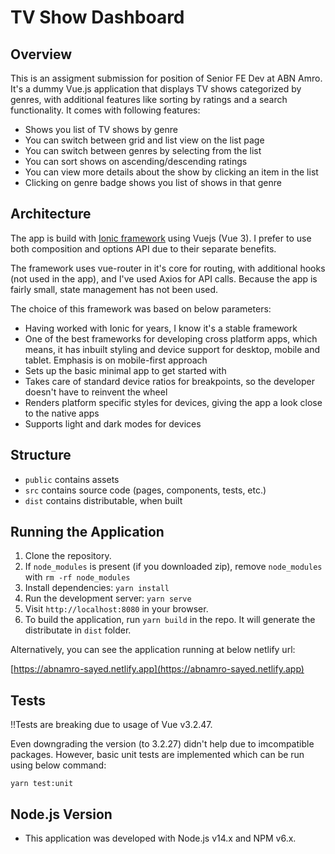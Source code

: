 # TV Show Dashboard

## Overview
This is an assigment submission for position of Senior FE Dev at ABN Amro. It's a dummy Vue.js application that displays TV shows categorized by genres, with additional features like sorting by ratings and a search functionality. It comes with following features:

- Shows you list of TV shows by genre
- You can switch between grid and list view on the list page
- You can switch between genres by selecting from the list
- You can sort shows on ascending/descending ratings
- You can view more details about the show by clicking an item in the list
- Clicking on genre badge shows you list of shows in that genre

## Architecture
The app is build with [Ionic framework](https://ionicframework.com) using Vuejs (Vue 3). I prefer to use both composition and options API due to their separate benefits.

The framework uses vue-router in it's core for routing, with additional hooks (not used in the app), and I've used Axios for API calls. Because the app is fairly small, state management has not been used.

The choice of this framework was based on below parameters:

- Having worked with Ionic for years, I know it's a stable framework
- One of the best frameworks for developing cross platform apps, which means, it has inbuilt styling and device support for desktop, mobile and tablet. Emphasis is on mobile-first approach
- Sets up the basic minimal app to get started with
- Takes care of standard device ratios for breakpoints, so the developer doesn't have to reinvent the wheel
- Renders platform specific styles for devices, giving the app a look close to the native apps
- Supports light and dark modes for devices

## Structure
- `public` contains assets
- `src` contains source code (pages, components, tests, etc.)
- `dist` contains distributable, when built

## Running the Application
1. Clone the repository.
2. If `node_modules` is present (if you downloaded zip), remove `node_modules` with `rm -rf node_modules`
3. Install dependencies: `yarn install`
4. Run the development server: `yarn serve`
5. Visit `http://localhost:8080` in your browser.
6. To build the application, run `yarn build` in the repo. It will generate the distributate in `dist` folder.

Alternatively, you can see the application running at below netlify url:

[https://abnamro-sayed.netlify.app](https://abnamro-sayed.netlify.app)

## Tests
!!Tests are breaking due to usage of Vue v3.2.47.

Even downgrading the version (to 3.2.27) didn't help due to imcompatible packages. 
However, basic unit tests are implemented which can be run using below command:

`yarn test:unit`

## Node.js Version
- This application was developed with Node.js v14.x and NPM v6.x.
